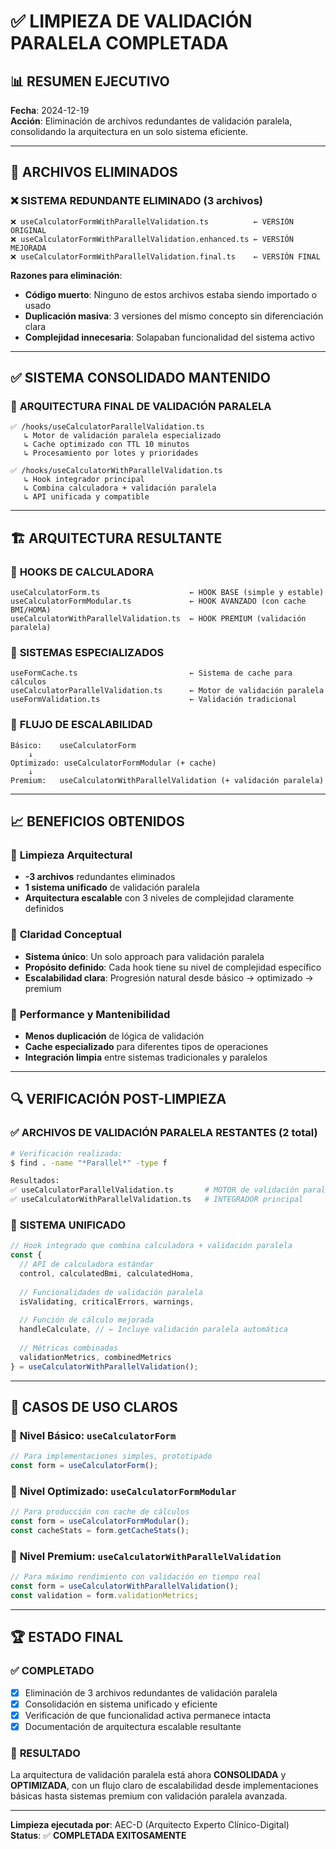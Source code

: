 # ✅ LIMPIEZA DE VALIDACIÓN PARALELA COMPLETADA

## 📊 **RESUMEN EJECUTIVO**
**Fecha**: 2024-12-19  
**Acción**: Eliminación de archivos redundantes de validación paralela, consolidando la arquitectura en un solo sistema eficiente.

---

## 🎯 **ARCHIVOS ELIMINADOS**

### ❌ **SISTEMA REDUNDANTE ELIMINADO** (3 archivos)
```
❌ useCalculatorFormWithParallelValidation.ts          ← VERSIÓN ORIGINAL
❌ useCalculatorFormWithParallelValidation.enhanced.ts ← VERSIÓN MEJORADA  
❌ useCalculatorFormWithParallelValidation.final.ts    ← VERSIÓN FINAL
```

**Razones para eliminación**:
- **Código muerto**: Ninguno de estos archivos estaba siendo importado o usado
- **Duplicación masiva**: 3 versiones del mismo concepto sin diferenciación clara
- **Complejidad innecesaria**: Solapaban funcionalidad del sistema activo

---

## ✅ **SISTEMA CONSOLIDADO MANTENIDO**

### 🚀 **ARQUITECTURA FINAL DE VALIDACIÓN PARALELA**
```
✅ /hooks/useCalculatorParallelValidation.ts
   ↳ Motor de validación paralela especializado
   ↳ Cache optimizado con TTL 10 minutos
   ↳ Procesamiento por lotes y prioridades

✅ /hooks/useCalculatorWithParallelValidation.ts
   ↳ Hook integrador principal
   ↳ Combina calculadora + validación paralela
   ↳ API unificada y compatible
```

---

## 🏗️ **ARQUITECTURA RESULTANTE**

### 📱 **HOOKS DE CALCULADORA**
```
useCalculatorForm.ts                    ← HOOK BASE (simple y estable)
useCalculatorFormModular.ts             ← HOOK AVANZADO (con cache BMI/HOMA)
useCalculatorWithParallelValidation.ts  ← HOOK PREMIUM (validación paralela)
```

### 🧩 **SISTEMAS ESPECIALIZADOS**
```
useFormCache.ts                         ← Sistema de cache para cálculos
useCalculatorParallelValidation.ts      ← Motor de validación paralela
useFormValidation.ts                    ← Validación tradicional
```

### 🎯 **FLUJO DE ESCALABILIDAD**
```
Básico:    useCalculatorForm
    ↓
Optimizado: useCalculatorFormModular (+ cache)
    ↓  
Premium:   useCalculatorWithParallelValidation (+ validación paralela)
```

---

## 📈 **BENEFICIOS OBTENIDOS**

### 🧹 **Limpieza Arquitectural**
- **-3 archivos** redundantes eliminados
- **1 sistema unificado** de validación paralela
- **Arquitectura escalable** con 3 niveles de complejidad claramente definidos

### 🎯 **Claridad Conceptual**
- **Sistema único**: Un solo approach para validación paralela
- **Propósito definido**: Cada hook tiene su nivel de complejidad específico
- **Escalabilidad clara**: Progresión natural desde básico → optimizado → premium

### 🚀 **Performance y Mantenibilidad**
- **Menos duplicación** de lógica de validación
- **Cache especializado** para diferentes tipos de operaciones
- **Integración limpia** entre sistemas tradicionales y paralelos

---

## 🔍 **VERIFICACIÓN POST-LIMPIEZA**

### ✅ **ARCHIVOS DE VALIDACIÓN PARALELA RESTANTES** (2 total)
```bash
# Verificación realizada:
$ find . -name "*Parallel*" -type f

Resultados:
✅ useCalculatorParallelValidation.ts       # MOTOR de validación paralela
✅ useCalculatorWithParallelValidation.ts   # INTEGRADOR principal
```

### 🎯 **SISTEMA UNIFICADO**
```typescript
// Hook integrado que combina calculadora + validación paralela
const {
  // API de calculadora estándar
  control, calculatedBmi, calculatedHoma,
  
  // Funcionalidades de validación paralela
  isValidating, criticalErrors, warnings,
  
  // Función de cálculo mejorada
  handleCalculate, // ← Incluye validación paralela automática
  
  // Métricas combinadas
  validationMetrics, combinedMetrics
} = useCalculatorWithParallelValidation();
```

---

## 🎯 **CASOS DE USO CLAROS**

### 🥉 **Nivel Básico**: `useCalculatorForm`
```typescript
// Para implementaciones simples, prototipado
const form = useCalculatorForm();
```

### 🥈 **Nivel Optimizado**: `useCalculatorFormModular`
```typescript
// Para producción con cache de cálculos
const form = useCalculatorFormModular();
const cacheStats = form.getCacheStats();
```

### 🥇 **Nivel Premium**: `useCalculatorWithParallelValidation`
```typescript
// Para máximo rendimiento con validación en tiempo real
const form = useCalculatorWithParallelValidation();
const validation = form.validationMetrics;
```

---

## 🏆 **ESTADO FINAL**

### ✅ **COMPLETADO**
- [x] Eliminación de 3 archivos redundantes de validación paralela
- [x] Consolidación en sistema unificado y eficiente
- [x] Verificación de que funcionalidad activa permanece intacta
- [x] Documentación de arquitectura escalable resultante

### 🎉 **RESULTADO**
La arquitectura de validación paralela está ahora **CONSOLIDADA** y **OPTIMIZADA**, con un flujo claro de escalabilidad desde implementaciones básicas hasta sistemas premium con validación paralela avanzada.

---

**Limpieza ejecutada por**: AEC-D (Arquitecto Experto Clínico-Digital)  
**Status**: ✅ **COMPLETADA EXITOSAMENTE**
